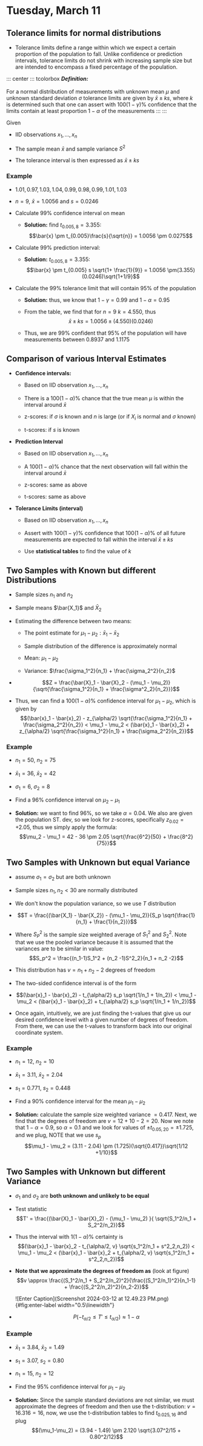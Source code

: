 # Tuesday, March 11

## Tolerance limits for normal distributions

-   Tolerance limits define a range within which we expect a certain
    proportion of the population to fall. Unlike confidence or
    prediction intervals, tolerance limits do not shrink with increasing
    sample size but are intended to encompass a fixed percentage of the
    population.

::: center
::: tcolorbox
***Definition:***\
\
For a normal distribution of measurements with unknown mean $\mu$ and
unknown standard deviation $\sigma$ tolerance limits are given by
$\bar{x} \pm ks$, where $k$ is determined such that one can assert with
$100(1-\gamma)\%$ confidence that the limits contain at least proportion
$1-\alpha$ of the measurements
:::
:::

Given

-   IID observations $x_1, ..., x_n$

-   The sample mean $\bar{x}$ and sample variance $S^2$

-   The tolerance interval is then expressed as $\bar{x} \pm ks$

### Example

-   $1.01, 0.97,1.03,1.04,0.99,0.98,0.99,1.01,1.03$

-   $n= 9$, $\bar{x} = 1.0056$ and $s= 0.0246$

-   Calculate 99% confidence interval on mean

    -   **Solution:** find $t_{0.005,8} = 3.355$:
        $$\bar{x} \pm t_{0.005}\frac{s}{\sqrt{n}} = 1.0056 \pm 0.0275$$

-   Calculate 99% prediction interval:

    -   **Solution:** $t_{0.005,8} = 3.355$:
        $$\bar{x} \pm t_{0.005} s \sqrt{1+ \frac{1}{9}} = 1.0056 \pm(3.355)(0.0246)\sqrt{1+1/9}$$

-   Calculate the 99% tolerance limit that will contain 95% of the
    population

    -   **Solution:** thus, we know that $1-\gamma = 0.99$ and
        $1 -\alpha = 0.95$

    -   From the table, we find that for $n=9$ $k = 4.550$, thus
        $$\bar{x} \pm ks = 1.0056 \pm (4.550)(0.0246)$$

    -   Thus, we are 99% confident that 95% of the population will have
        measurements between 0.8937 and 1.1175

## Comparison of various Interval Estimates

-   **Confidence intervals:**

    -   Based on IID observation $x_1, ... ,x_n$

    -   There is a $100(1-\alpha) \%$ chance that the true mean $\mu$ is
        within the interval around $\bar{x}$

    -   z-scores: if $\sigma$ is known and $n$ is large (or if $X_i$ is
        normal and $\sigma$ known)

    -   t-scores: if $s$ is known

-   **Prediction Interval**

    -   Based on IID observation $x_1, ... ,x_n$

    -   A $100(1-\alpha) \%$ chance that the next observation will fall
        within the interval around $\bar{x}$

    -   z-scores: same as above

    -   t-scores: same as above

-   **Tolerance Limits (interval)**

    -   Based on IID observation $x_1, ... ,x_n$

    -   Assert with $100(1-\gamma)\%$ confidence that $100(1-\alpha)\%$
        of all future measurements are expected to fall within the
        interval $\bar{x} \pm ks$

    -   Use **statistical tables** to find the value of $k$

## Two Samples with Known but different Distributions

-   Sample sizes $n_1$ and $n_2$

-   Sample means $\bar{X_1}$ and $\bar{X}_2$

-   Estimating the difference between two means:

    -   The point estimate for $\mu_1 - \mu_2: \bar{x}_1 - \bar{x}_2$

    -   Sample distribution of the difference is approximately normal

    -   Mean: $\mu_1 - \mu_2$

    -   Variance: $\frac{\sigma_1^2}{n_1} + \frac{\sigma_2^2}{n_2}$

-   $$Z = \frac{\bar{X}_1 - \bar{X}_2 - (\mu_1 - \mu_2)}{\sqrt{\frac{\sigma_1^2}{n_1} + \frac{\sigma^2_2}{n_2}}}$$

-   Thus, we can find a $100(1-\alpha)\%$ confidence interval for
    $\mu_1 - \mu_2$, which is given by
    $$(\bar{x}_1 - \bar{x}_2) - z_{\alpha/2} \sqrt{\frac{\sigma_1^2}{n_1} + \frac{\sigma_2^2}{n_2}} < \mu_1 - \mu_2 < (\bar{x}_1 - \bar{x}_2) + z_{\alpha/2} \sqrt{\frac{\sigma_1^2}{n_1} + \frac{\sigma_2^2}{n_2}}$$

### Example

-   $n_1 =50$, $n_2 = 75$

-   $\bar{x}_1 = 36$, $\bar{x}_2 =42$

-   $\sigma_1 = 6$, $\sigma_2 = 8$

-   Find a 96% confidence interval on $\mu_2 - \mu_1$

-   **Solution:** we want to find 96%, so we take $\alpha = 0.04$. We
    also are given the population ST. dev, so we look for z-scores,
    specifically $z_{0.02}=+2.05$, thus we simply apply the formula:
    $$\mu_2 - \mu_1 = 42 - 36 \pm 2.05 \sqrt{\frac{6^2}{50} + \frac{8^2}{75}}$$

## Two Samples with Unknown but equal Variance 

-   assume $\sigma_1 = \sigma_2$ but are both unknown

-   Sample sizes $n_1, n_2 < 30$ are normally distributed

-   We don't know the population variance, so we use $T$ distribution

-   $$T = \frac{(\bar{X_1} - \bar{X_2}) - (\mu_1 - \mu_2)}{S_p \sqrt{\frac{1}{n_1} + \frac{1}{n_2}}}$$

-   Where $S_P^2$ is the sample size weighted average of $S_1^2$ and
    $S_2^2$. Note that we use the pooled variance because it is assumed
    that the variances are to be similar in value:
    $$S_p^2 = \frac{(n_1-1)S_1^2 + (n_2 -1)S^2_2}{n_1 + n_2 -2}$$

-   This distribution has $v=n_1 +n_2 - 2$ degrees of freedom

-   The two-sided confidence interval is of the form

-   $$(\bar{x}_1 - \bar{x}_2) - t_{\alpha/2} s_p \sqrt{1/n_1 + 1/n_2}) < \mu_1 - \mu_2 < (\bar{x}_1 - \bar{x}_2) + t_{\alpha/2} s_p \sqrt{1/n_1 + 1/n_2})$$

-   Once again, intuitively, we are just finding the t-values that give
    us our desired confidence level with a given number of degrees of
    freedom. From there, we can use the t-values to transform back into
    our original coordinate system.

### Example

-   $n_1 =12$, $n_2 =10$

-   $\bar{x}_1 = 3.11$, $\bar{x}_2 = 2.04$

-   $s_1 = 0.771$, $s_2 = 0.448$

-   Find a 90% confidence interval for the mean $\mu_1 -\mu_2$

-   **Solution:** calculate the sample size weighted variance $= 0.417$.
    Next, we find that the degrees of freedom are $v = 12 + 10 - 2 =20$.
    Now we note that $1- \alpha = 0.9$, so $\alpha = 0.1$ and we look
    for values of $\pm t_{0.05, 20} = \pm 1.725$, and we plug, NOTE that
    we use $s_p$
    $$\mu_1 - \mu_2 = (3.11 - 2.04) \pm (1.725)(\sqrt{0.417})\sqrt{1/12 +1/10}$$

## Two Samples with Unknown but different Variance 

-   $\sigma_1$ and $\sigma_2$ are **both unknown and unlikely to be
    equal**

-   Test statistic
    $$T' = \frac{(\bar{X}_1 - \bar{X}_2) - (\mu_1 - \mu_2) }{ \sqrt{S_1^2/n_1 + S_2^2/n_2}}$$

-   Thus the interval with $1(1-\alpha)\%$ certainty is
    $$(\bar{x}_1 - \bar{x}_2 - t_{\alpha/2, v} \sqrt{s_1^2/n_1 + s^2_2,n_2}) < \mu_1 - \mu_2 < (\bar{x}_1 - \bar{x}_2 + t_{\alpha/2, v} \sqrt{s_1^2/n_1 + s^2_2,n_2})$$

-   **Note that we approximate the degrees of freedom as** (look at
    figure)
    $$v \approx \frac{(S_1^2/n_1 + S_2^2/n_2)^2}{\frac{(S_1^2/n_1)^2}{n_1-1} + \frac{(S_2^2/n_2)^2}{n_2-2}}$$

    ![Enter
    Caption](Screenshot 2024-03-12 at 12.49.23 PM.png){#fig:enter-label
    width="0.5\\linewidth"}

-   $$P(-t_{\alpha/2} \leq T' \leq t_{\alpha/2}) \approx 1 - \alpha$$

### Example

-   $\bar{x}_1 = 3.84$, $\bar{x}_2 = 1.49$

-   $s_1 = 3.07$, $s_2 = 0.80$

-   $n_1 = 15$, $n_2 =12$

-   Find the 95% confidence interval for $\mu_1-\mu_2$

-   **Solution:** Since the sample standard deviations are not similar,
    we must approximate the degrees of freedom and then use the
    t-distribution: $v=16.316 = 16$, now, we use the t-distribution
    tables to find $t_{0.025, 16}$ and plug
    $$(\mu_1-\mu_2) = (3.94 - 1.49) \pm 2.120 \sqrt{3.07^2/15 + 0.80^2/12}$$
